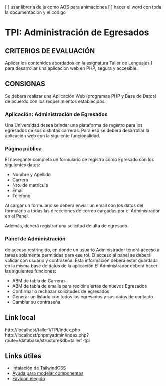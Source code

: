 [ ] usar libreria de js como AOS para animaciones
[ ] hacer el word con toda la documentacion y el codigo
# TPI: Administración de Egresados
## CRITERIOS DE EVALUACIÓN
Aplicar los contenidos abordados en la asignatura Taller de Lenguajes I para desarrollar una aplicación web en PHP, segura y accesible.
## CONSIGNAS
Se deberá realizar una Aplicación Web (programas PHP y Base de Datos) de acuerdo con los requerimientos establecidos.
### Aplicación: Administración de Egresados
Una Universidad desea brindar una plataforma de registro para los egresados de sus distintas carreras. Para eso se deberá desarrollar la aplicación web con la siguiente funcionalidad.
### Página pública
El navegante completa un formulario de registro como Egresado con los siguientes datos:
- Nombre y Apellido
- Carrera
- Nro. de matrícula
- Email
- Teléfono

Al cargar un formulario se deberá enviar un email con los datos del formulario a todas las direcciones de correo cargadas por el Administrador en el Panel.

Además, deberá registrar una solicitud de alta de egresado. 
### Panel de Administración
de acceso restringido, en donde un usuario Administrador tendrá acceso a tareas solamente permitidas para ese rol. 
El acceso al panel se deberá validar con usuario y contraseña.
Esta información deberá estar guardada en la misma base de datos de la aplicación El Administrador deberá hacer las siguientes funciones:
- ABM de tabla de Carreras
- ABM de tabla de emails para recibir alertas de nuevos Egresados
- Confirmar o rechazar solicitudes de egresados
- Generar un listado con todos los egresados y sus datos de contacto
- Cambiar su contraseña.
## Link local
http://localhost/taller1/TPI/index.php
http://localhost/phpmyadmin/index.php?route=/database/structure&db=taller1-tpi
## Links útiles
- [Intalación de TailwindCSS](https://tailwindcss.com/docs/installation/tailwind-cli)
- [Ayuda para modelar componentes](https://preline.co/docs/alerts.html)
- [Favicon elegido](https://icon-icons.com/es/icono/universidad/180696)
